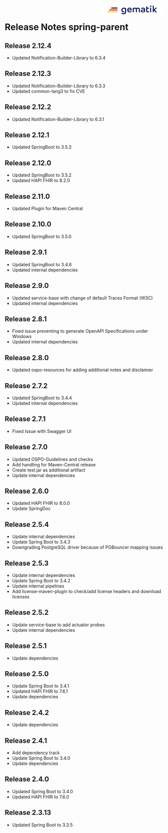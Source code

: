 <img align="right" width="200" height="37" src="media/Gematik_Logo_Flag.png"/> <br/>

# Release Notes spring-parent

## Release 2.12.4
- Updated Notification-Builder-Library to 6.3.4

## Release 2.12.3
- Updated Notification-Builder-Library to 6.3.3
- Updated common-lang3 to fix CVE 

## Release 2.12.2
- Updated Notification-Builder-Library to 6.3.1

## Release 2.12.1
- Updated SpringBoot to 3.5.3

## Release 2.12.0
- Updated SpringBoot to 3.5.2
- Updated HAPI FHIR to 8.2.0

## Release 2.11.0
- Updated Plugin for Maven Central

## Release 2.10.0
- Updated SpringBoot to 3.5.0

## Release 2.9.1
- Updated SpringBoot to 3.4.6
- Updated internal dependencies

## Release 2.9.0
- Updated service-base with change of default Traces Format (W3C)
- Updated internal dependencies

## Release 2.8.1
- Fixed issue preventing to generate OpenAPI Specifications under Windows
- Updated internal dependencies

## Release 2.8.0
- Updated ospo-resources for adding additional notes and disclaimer

## Release 2.7.2
- Updated SpringBoot to 3.4.4
- Updated internal dependencies

## Release 2.7.1
- Fixed Issue with Swagger UI
 
## Release 2.7.0
- Updated OSPO-Guidelines and checks
- Add handling for Maven-Central release
- Create test.jar as additional artifact
- Update internal dependencies

## Release 2.6.0
- Updated HAPI FHIR to 8.0.0
- Update SpringDoc

## Release 2.5.4
- Update internal dependencies
- Update Spring Boot to 3.4.3
- Downgrading PostgreSQL driver because of PGBouncer mapping issues

## Release 2.5.3
- Update internal dependencies
- Update Spring Boot to 3.4.2
- Update internal pipelines
- Add license-maven-plugin to check/add license headers and download licenses

## Release 2.5.2
- Update service-base to add actuator probes
- Update internal dependencies

## Release 2.5.1
- Update dependencies

## Release 2.5.0
- Update Spring Boot to 3.4.1
- Updated HAPI FHIR to 7.6.1
- Update dependencies

## Release 2.4.2
- Update dependencies

## Release 2.4.1
- Add dependency track
- Update Spring Boot to 3.4.0 
- Update dependencies

## Release 2.4.0
- Updated Spring Boot to 3.4.0
- Updated HAPI FHIR to 7.6.0

## Release 2.3.13
- Updated Spring Boot to 3.3.5
